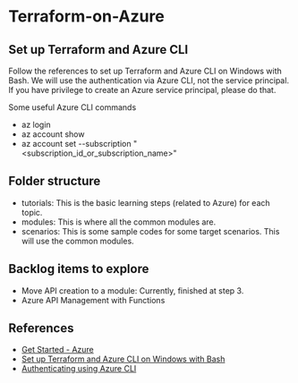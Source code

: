 # Terraform-on-Azure

## Set up Terraform and Azure CLI

Follow the references to set up Terraform and Azure CLI on Windows with Bash. We will use the authentication via Azure CLI, not the service principal. If you have privilege to create an Azure service principal, please do that.

Some useful Azure CLI commands

- az login
- az account show
- az account set --subscription "<subscription_id_or_subscription_name>"

## Folder structure

- tutorials: This is the basic learning steps (related to Azure) for each topic.
- modules: This is where all the common modules are.
- scenarios: This is some sample codes for some target scenarios. This will use the common modules.

## Backlog items to explore

- Move API creation to a module: Currently, finished at step 3.
- Azure API Management with Functions

## References

- [Get Started - Azure](https://learn.hashicorp.com/collections/terraform/azure-get-started)
- [Set up Terraform and Azure CLI on Windows with Bash](https://docs.microsoft.com/en-us/azure/developer/terraform/get-started-windows-bash?tabs=bash)
- [Authenticating using Azure CLI](https://registry.terraform.io/providers/hashicorp/azuread/latest/docs/guides/azure_cli)
